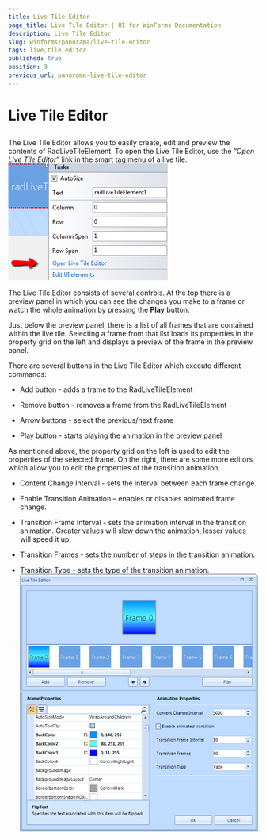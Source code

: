 ```yaml
---
title: Live Tile Editor
page_title: Live Tile Editor | UI for WinForms Documentation
description: Live Tile Editor
slug: winforms/panorama/live-tile-editor
tags: live,tile,editor
published: True
position: 3
previous_url: panorama-live-tile-editor
---
```


# Live Tile Editor

## 

The Live Tile Editor allows you to easily create, edit and preview the contents of RadLiveTileElement. To open the Live Tile Editor, use the “*Open Live Tile Editor*” link in the smart tag menu of a live tile. <br>![panorama-live-tile-editor 001](images/panorama-live-tile-editor001.png)

The Live Tile Editor consists of several controls. At the top there is a preview panel in which you can see the changes you make to a frame or watch the whole animation by pressing the __Play__ button.
       

Just below the preview panel, there is a list of all frames that are contained within the live tile. Selecting a frame from that list loads its properties in the property grid on the left and displays a preview of the frame in the preview panel.

There are several buttons in the Live Tile Editor which execute different commands:

* Add button - adds a frame to the RadLiveTileElement

* Remove button - removes a frame from the RadLiveTileElement

* Arrow buttons - select the previous/next frame

* Play button - starts playing the animation in the preview panel

As mentioned above, the property grid on the left is used to edit the properties of the selected frame. On the right, there are some more editors which allow you to edit the properties of the transition animation.

* Content Change Interval - sets the interval between each frame change.

* Enable Transition Animation – enables or disables animated frame change.

* Transition Frame Interval - sets the animation interval in the transition animation. Greater values will slow down the animation, lesser values will speed it up.

* Transition Frames - sets the number of steps in the transition animation.

* Transition Type - sets the type of the transition animation. <br>![panorama-live-tile-editor 002](images/panorama-live-tile-editor002.png)
